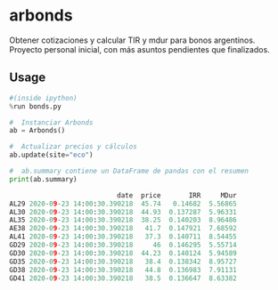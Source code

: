 # arbonds
Obtener cotizaciones y calcular TIR y mdur para bonos argentinos.
Proyecto personal inicial, con más asuntos pendientes que finalizados.

## Usage
```python
#(inside ipython)
%run bonds.py

#  Instanciar Arbonds
ab = Arbonds()

#  Actualizar precios y cálculos
ab.update(site="eco")

#  ab.summary contiene un DataFrame de pandas con el resumen
print(ab.summary)

                           date  price       IRR     MDur
AL29 2020-09-23 14:00:30.390218  45.74   0.14682  5.56865
AL30 2020-09-23 14:00:30.390218  44.93  0.137287  5.96331
AL35 2020-09-23 14:00:30.390218  38.25  0.140203  8.96486
AE38 2020-09-23 14:00:30.390218   41.7  0.147921  7.68592
AL41 2020-09-23 14:00:30.390218   37.3  0.140711  8.54455
GD29 2020-09-23 14:00:30.390218     46  0.146295  5.55714
GD30 2020-09-23 14:00:30.390218  44.23  0.140124  5.94589
GD35 2020-09-23 14:00:30.390218   38.4  0.138342  8.95727
GD38 2020-09-23 14:00:30.390218   44.8  0.136983  7.91131
GD41 2020-09-23 14:00:30.390218   38.5  0.136647  8.63382
```
